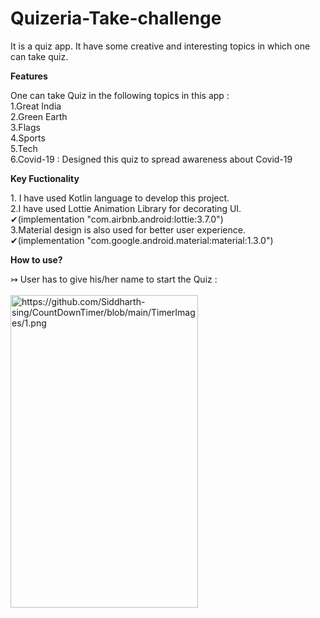 # Quizeria-Take-challenge
   <p>It is a quiz app. It have some creative and interesting topics in which one can take quiz.</p>
 
 <strong>Features</strong>
   <p>One can take Quiz in the following topics in this app : <br>1.Great India<br>2.Green Earth<br>3.Flags<br>4.Sports<br>5.Tech<br>6.Covid-19 : Designed this quiz to spread awareness about Covid-19<br></p>
 
 <strong>Key Fuctionality</strong>
    <p>1. I have used Kotlin language to develop this project.<br>2.I have used Lottie Animation Library for decorating UI.<br>✔(implementation "com.airbnb.android:lottie:3.7.0")<br>3.Material design is also used for better user experience.<br>✔(implementation "com.google.android.material:material:1.3.0")<br></p>
    
 <strong>How to use?</strong>
     <p> ↣ User has to give his/her name to start the Quiz : <br><br> <img src="TimerImages/1.png" alt = "https://github.com/Siddharth-sing/CountDownTimer/blob/main/TimerImages/1.png" width="300" height="500" > <br/> </p>
